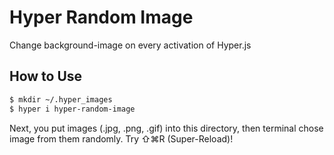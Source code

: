 # Hyper Random Image

Change background-image on every activation of Hyper.js

## How to Use

```bash
$ mkdir ~/.hyper_images
$ hyper i hyper-random-image
```
Next, you put images (.jpg, .png, .gif) into this directory,
then terminal chose image from them randomly.
Try ⇧⌘R (Super-Reload)!
